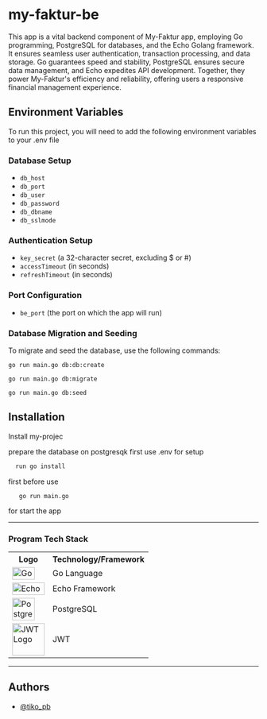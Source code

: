 # my-faktur-be

This app is a vital backend component of My-Faktur app, employing Go programming, PostgreSQL for databases, and the Echo Golang framework. It ensures seamless user authentication, transaction processing, and data storage. Go guarantees speed and stability, PostgreSQL ensures secure data management, and Echo expedites API development. Together, they power My-Faktur's efficiency and reliability, offering users a responsive financial management experience.

## Environment Variables

To run this project, you will need to add the following environment variables to your .env file

### Database Setup

- `db_host`
- `db_port`
- `db_user`
- `db_password`
- `db_dbname`
- `db_sslmode`

### Authentication Setup

- `key_secret` (a 32-character secret, excluding $ or #)
- `accessTimeout` (in seconds)
- `refreshTimeout` (in seconds)

### Port Configuration

- `be_port` (the port on which the app will run)


### Database Migration and Seeding
To migrate and seed the database, use the following commands:

```
go run main.go db:db:create
```

```
go run main.go db:migrate
```

```
go run main.go db:seed
```


## Installation

Install my-projec

prepare the database on postgresqk first use .env for setup

```bash
  run go install
```

first before use

```
   go run main.go
```

for start the app

---

### Program Tech Stack

<table>
  <tr>
    <th>Logo</th>
    <th>Technology/Framework</th>
  </tr>
  <tr>
    <td><img src="https://cdn.worldvectorlogo.com/logos/golang-1.svg" alt="Golang Logo" width="45" height="25"></td>
    <td>Go Language</td>
  </tr>
  <tr>
    <td><img src="https://echo.labstack.com/img/logo-light.svg" alt="Echo Logo" width="65" height="25"></td>
    <td>Echo Framework</td>
  </tr>
  <tr>
    <td><img src="https://e7.pngegg.com/pngimages/173/36/png-clipart-postgresql-logo-computer-software-database-open-source-s-text-head.png" alt="PostgreSQL Logo" width="45" height="45"></td>
    <td>PostgreSQL</td>
  </tr>
  <tr>
    <td><img src="https://cdn.worldvectorlogo.com/logos/jwtio-json-web-token.svg" alt="JWT Logo" width="65" height="65"></td>
    <td>JWT</td>
  </tr>
</table>

---

## Authors

- [@tiko_pb](https://github.com/tikopb)

